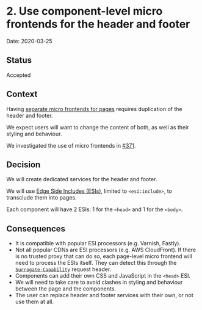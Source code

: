 # 2. Use component-level micro frontends for the header and footer

Date: 2020-03-25

## Status

Accepted

## Context

Having [separate micro frontends for pages] requires duplication of the header and footer.

We expect users will want to change the content of both, as well as their styling and behaviour.

We investigated the use of micro frontends in [#371][Spike].

## Decision

We will create dedicated services for the header and footer.

We will use [Edge Side Includes (ESIs)], limited to `<esi:include>`, to transclude them into pages. 

Each component will have 2 ESIs: 1 for the `<head>` and 1 for the `<body>`.

## Consequences

- It is compatible with popular ESI processors (e.g. Varnish, Fastly).
- Not all popular CDNs are ESI processors (e.g. AWS CloudFront). If there is no trusted proxy that can do so, each
  page-level micro frontend will need to process the ESIs itself. They can detect this through the
  [`Surrogate-Capability`][Surrogate-Capability] request header.
- Components can add their own CSS and JavaScript in the `<head>` ESI.
- We will need to take care to avoid clashes in styling and behaviour between the page and the components.
- The user can replace header and footer services with their own, or not use them at all.

[Edge Side Includes (ESIs)]: https://www.w3.org/TR/esi-lang
[Separate micro frontends for pages]: 0001-use-micro-frontends.md
[Spike]: https://github.com/libero/publisher/issues/371 "Spike for micro frontends architecture"
[Surrogate-Capability]: https://www.rfc-editor.org/rfc/rfc4229.html#section-2.1.101

